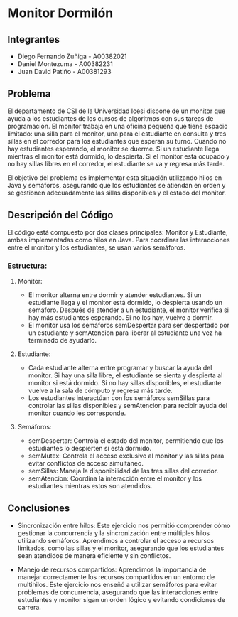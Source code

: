 # Monitor Dormilón

## Integrantes
- Diego Fernando Zuñiga - A00382021
- Daniel Montezuma - A00382231
- Juan David Patiño - A00381293

## Problema

El departamento de CSI de la Universidad Icesi dispone de un monitor que ayuda a los estudiantes de los cursos de algoritmos con sus tareas de programación. El monitor trabaja en una oficina pequeña que tiene espacio limitado: una silla para el monitor, una para el estudiante en consulta y tres sillas en el corredor para los estudiantes que esperan su turno. Cuando no hay estudiantes esperando, el monitor se duerme. Si un estudiante llega mientras el monitor está dormido, lo despierta. Si el monitor está ocupado y no hay sillas libres en el corredor, el estudiante se va y regresa más tarde.

El objetivo del problema es implementar esta situación utilizando hilos en Java y semáforos, asegurando que los estudiantes se atiendan en orden y se gestionen adecuadamente las sillas disponibles y el estado del monitor.

## Descripción del Código

El código está compuesto por dos clases principales: Monitor y Estudiante, ambas implementadas como hilos en Java. Para coordinar las interacciones entre el monitor y los estudiantes, se usan varios semáforos.

### Estructura:

1. Monitor:

    - El monitor alterna entre dormir y atender estudiantes. Si un estudiante llega y el monitor está dormido, lo despierta usando un semáforo. Después de atender a un estudiante, el monitor verifica si hay más estudiantes esperando. Si no los hay, vuelve a dormir.
    - El monitor usa los semáforos semDespertar para ser despertado por un estudiante y semAtencion para liberar al estudiante una vez ha terminado de ayudarlo.

2. Estudiante:

    - Cada estudiante alterna entre programar y buscar la ayuda del monitor. Si hay una silla libre, el estudiante se sienta y despierta al monitor si está dormido. Si no hay sillas disponibles, el estudiante vuelve a la sala de cómputo y regresa más tarde.
    - Los estudiantes interactúan con los semáforos semSillas para controlar las sillas disponibles y semAtencion para recibir ayuda del monitor cuando les corresponde.
3. Semáforos:

    - semDespertar: Controla el estado del monitor, permitiendo que los estudiantes lo despierten si está dormido.
    - semMutex: Controla el acceso exclusivo al monitor y las sillas para evitar conflictos de acceso simultáneo.
    - semSillas: Maneja la disponibilidad de las tres sillas del corredor.
    - semAtencion: Coordina la interacción entre el monitor y los estudiantes mientras estos son atendidos.

## Conclusiones

- Sincronización entre hilos: Este ejercicio nos permitió comprender cómo gestionar la concurrencia y la sincronización entre múltiples hilos utilizando semáforos. Aprendimos a controlar el acceso a recursos limitados, como las sillas y el monitor, asegurando que los estudiantes sean atendidos de manera eficiente y sin conflictos.

- Manejo de recursos compartidos: Aprendimos la importancia de manejar correctamente los recursos compartidos en un entorno de multihilos. Este ejercicio nos enseñó a utilizar semáforos para evitar problemas de concurrencia, asegurando que las interacciones entre estudiantes y monitor sigan un orden lógico y evitando condiciones de carrera.